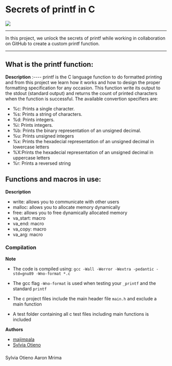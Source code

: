 # Secrets of printf in C

![](https://blog.vantagecircle.com/content/images/size/w1000/2020/08/teamwork-and-team-building.png)

---

In this project, we unlock the secrets of printf while working in collaboration on GitHub to create a custom printf function.

---

## What is the printf function:

**Description**
:----
printf is the C language function to do formatted printing and from this project we learn how it works and how to design the proper formatting specification for any occasion. This function write its output to the stdout (standard output) and returns the count of printed characters when the function is successful. The available convertion specifiers are:

* %c: Prints a single character.
* %s: Prints a string of characters.
* %d: Prints integers.
* %i: Prints integers.
* %b: Prints the binary representation of an unsigned decimal.
* %u: Prints unsigned integers
* %x: Prints the hexadecial representation of an unsigned decimal in lowercase letters
* %X:Prints the hexadecial representation of an unsigned decimal in uppercase letters
* %r: Prints a reversed string

## Functions and macros in use:

**Description**

* write: allows you to communicate with other users
* malloc: allows you to allocate memory dynamically
* free: allows you to free dynamically allocated memory
* va_start: macro
* va_end: macro
* va_copy: macro
* va_arg: macro

### Compilation

**Note**

* The code is compiled using: `gcc -Wall -Werror -Wextra -pedantic -std=gnu89 -Wno-format *.c`

* The gcc flag `-Wno-format` is used when testing your `_printf` and the standard `printf`

* The c project files include the main header file `main.h` and exclude a main function

* A test folder containing all c test files including main functions is included

**Authors**

* [majimpala](https://github.com/majimpala)
* [Sylvia Otieno](https://github.com/sotieno)

###
###
Sylvia Otieno
Aaron Mrima
